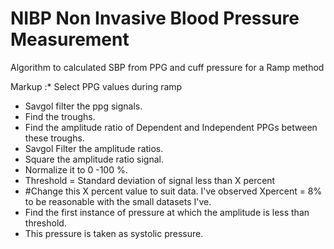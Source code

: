 # NIBP Non Invasive Blood Pressure Measurement 
Algorithm to calculated SBP from PPG and cuff pressure for a Ramp method 

Markup :* Select PPG values during ramp 
* Savgol filter the ppg signals. 
* Find the troughs. 
* Find the amplitude ratio of Dependent and Independent PPGs between these troughs.
* Savgol Filter the amplitude ratios. 
* Square the amplitude ratio signal. 
* Normalize it to 0 -100 %.  
* Threshold = Standard deviation of signal less than X percent                     
* #Change this  X percent value to suit data. I've observed Xpercent = 8% to be reasonable with the small datasets I've. 
* Find the first instance of pressure at which the amplitude is less than threshold. 
* This pressure is taken as systolic pressure. 
